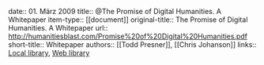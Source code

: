 date:: 01. März 2009
title:: @The Promise of Digital Humanities. A Whitepaper
item-type:: [[document]]
original-title:: The Promise of Digital Humanities. A Whitepaper
url:: http://humanitiesblast.com/Promise%20of%20Digital%20Humanities.pdf
short-title:: Whitepaper
authors:: [[Todd Presner]], [[Chris Johanson]]
links:: [Local library](zotero://select/groups/2386895/items/8U4VN379), [Web library](https://www.zotero.org/groups/2386895/items/8U4VN379)
